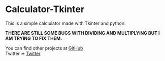 # Calculator-Tkinter
This is a simple calclulator made with Tkinter and python. 

**THERE ARE STILL SOME BUGS WITH DIVIDING AND MULTIPLYING BUT I AM TRYING  TO FIX THEM.**

You can find other projects at [GitHub](https://github.com/JarneDM) <br>
Twitter ➮ [Twitter](https://twitter.com/JarneDM05)
